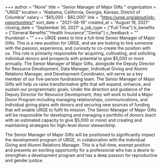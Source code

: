 +++
author = "None"
title = "Senior Manager of Major Gifts "
organization = "URGE"
location = "Alabama, California, Georgia, Kansas, District of Columbia"
salary = "$65,000 - $82,000"
link = "https://urge.org/about/job-opportunities/"
sort_date = "2021-08-19"
created_at = "August 19, 2021"
closing_date = "September 30, 2021"
a_job_type = ["Full Time"]
b_benefits = ["General Benefits","Health Insurance","Dental"]
c_feedback = ""
thumbnail = ""
+++
URGE seeks to hire a full-time Senior Manager of Major Gifts. This is a new position for URGE, and we are looking to hire someone with the passion, experience, and curiosity to co-create the position with us. This role is primarily responsible for acquiring, cultivating, and soliciting individual donors and prospects with potential to give $5,000 or more annually.
The Senior Manager of Major Gifts, alongside the Deputy Director for Resource Development, Data Manager, Individual Giving and Alumni Relations Manager, and Development Coordinator, will serve as a key member of our five-person fundraising team. The Senior Manager of Major Gifts will help us raise transformative gifts that will expand, enhance, and sustain our programmatic goals. Under the direction and guidance of the Deputy Director for Resource Development, they will work to build a Major Donor Program including managing relationships, communications, and individual giving plans with donors and securing new sources of funding that will enable URGE to fulfil its mission. The Senior Manager of Major Gifts will be responsible for developing and managing a portfolio of donors (each with an estimated capacity to give $5,000 or more) and creating and maintaining strategies for high-level donor stewardship.

The Senior Manager of Major Gifts will be positioned to significantly impact the development program of URGE, in collaboration with the Individual Giving and Alumni Relations Manager. This is a full-time, exempt position and presents an exciting opportunity for a professional who has a desire to strengthen a development program and has a deep passion for reproductive and gender justice.
